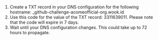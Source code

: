 
1. Create a TXT record in your DNS configuration for the following hostname: _github-challenge-acomeofficial-org.wook.id
2. Use this code for the value of the TXT record: 3311639011. Please note that the code will expire in 7 days.
3. Wait until your DNS configuration changes. This could take up to 72 hours to propagate.
